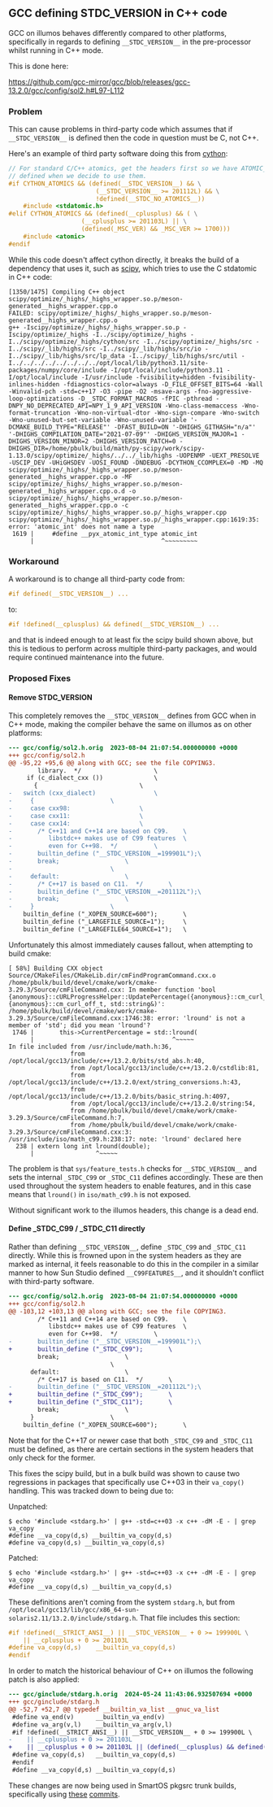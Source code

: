 ## GCC defining __STDC_VERSION__ in C++ code

GCC on illumos behaves differently compared to other platforms, specifically in
regards to defining `__STDC_VERSION__` in the pre-processor whilst running in
C++ mode.

This is done here:

<https://github.com/gcc-mirror/gcc/blob/releases/gcc-13.2.0/gcc/config/sol2.h#L97-L112>

### Problem

This can cause problems in third-party code which assumes that if
`__STDC_VERSION__` is defined then the code in question must be C, not C++.

Here's an example of third party software doing this from
[cython](https://github.com/cython/cython/blob/3.0.10/Cython/Utility/MemoryView_C.c#L34-L44):

```c
// For standard C/C++ atomics, get the headers first so we have ATOMIC_INT_LOCK_FREE
// defined when we decide to use them.
#if CYTHON_ATOMICS && (defined(__STDC_VERSION__) && \
                        (__STDC_VERSION__ >= 201112L) && \
                        !defined(__STDC_NO_ATOMICS__))
    #include <stdatomic.h>
#elif CYTHON_ATOMICS && (defined(__cplusplus) && ( \
                    (__cplusplus >= 201103L) || \
                    (defined(_MSC_VER) && _MSC_VER >= 1700)))
    #include <atomic>
#endif
```

While this code doesn't affect cython directly, it breaks the build of a
dependency that uses it, such as
[scipy](https://us-central.manta.mnx.io/pkgsrc/public/reports/upstream-trunk/20240515.2249/py311-scipy-1.13.0/build.log),
which tries to use the C stdatomic in C++ code:

```
[1350/1475] Compiling C++ object scipy/optimize/_highs/_highs_wrapper.so.p/meson-generated__highs_wrapper.cpp.o
FAILED: scipy/optimize/_highs/_highs_wrapper.so.p/meson-generated__highs_wrapper.cpp.o 
g++ -Iscipy/optimize/_highs/_highs_wrapper.so.p -Iscipy/optimize/_highs -I../scipy/optimize/_highs -I../scipy/optimize/_highs/cython/src -I../scipy/optimize/_highs/src -I../scipy/_lib/highs/src -I../scipy/_lib/highs/src/io -I../scipy/_lib/highs/src/lp_data -I../scipy/_lib/highs/src/util -I../../../../../../../../opt/local/lib/python3.11/site-packages/numpy/core/include -I/opt/local/include/python3.11 -I/opt/local/include -I/usr/include -fvisibility=hidden -fvisibility-inlines-hidden -fdiagnostics-color=always -D_FILE_OFFSET_BITS=64 -Wall -Winvalid-pch -std=c++17 -O3 -pipe -O2 -msave-args -fno-aggressive-loop-optimizations -D__STDC_FORMAT_MACROS -fPIC -pthread -DNPY_NO_DEPRECATED_API=NPY_1_9_API_VERSION -Wno-class-memaccess -Wno-format-truncation -Wno-non-virtual-dtor -Wno-sign-compare -Wno-switch -Wno-unused-but-set-variable -Wno-unused-variable '-DCMAKE_BUILD_TYPE="RELEASE"' -DFAST_BUILD=ON '-DHIGHS_GITHASH="n/a"' '-DHIGHS_COMPILATION_DATE="2021-07-09"' -DHIGHS_VERSION_MAJOR=1 -DHIGHS_VERSION_MINOR=2 -DHIGHS_VERSION_PATCH=0 -DHIGHS_DIR=/home/pbulk/build/math/py-scipy/work/scipy-1.13.0/scipy/optimize/_highs/../../_lib/highs -UOPENMP -UEXT_PRESOLVE -USCIP_DEV -UHiGHSDEV -UOSI_FOUND -DNDEBUG -DCYTHON_CCOMPLEX=0 -MD -MQ scipy/optimize/_highs/_highs_wrapper.so.p/meson-generated__highs_wrapper.cpp.o -MF scipy/optimize/_highs/_highs_wrapper.so.p/meson-generated__highs_wrapper.cpp.o.d -o scipy/optimize/_highs/_highs_wrapper.so.p/meson-generated__highs_wrapper.cpp.o -c scipy/optimize/_highs/_highs_wrapper.so.p/_highs_wrapper.cpp
scipy/optimize/_highs/_highs_wrapper.so.p/_highs_wrapper.cpp:1619:35: error: 'atomic_int' does not name a type
 1619 |     #define __pyx_atomic_int_type atomic_int
      |                                   ^~~~~~~~~~
```

### Workaround

A workaround is to change all third-party code from:

```c
#if defined(__STDC_VERSION__) ...
```

to:

```c
#if !defined(__cplusplus) && defined(__STDC_VERSION__) ...
```

and that is indeed enough to at least fix the scipy build shown above, but this
is tedious to perform across multiple third-party packages, and would require
continued maintenance into the future.

### Proposed Fixes

#### Remove __STDC_VERSION__

This completely removes the `__STDC_VERSION__` defines from GCC when in C++
mode, making the compiler behave the same on illumos as on other platforms:

```diff
--- gcc/config/sol2.h.orig	2023-08-04 21:07:54.000000000 +0000
+++ gcc/config/sol2.h
@@ -95,22 +95,6 @@ along with GCC; see the file COPYING3.
        library.  */					\
     if (c_dialect_cxx ())				\
       {							\
-	switch (cxx_dialect)				\
-	  {						\
-	  case cxx98:					\
-	  case cxx11:					\
-	  case cxx14:					\
-	    /* C++11 and C++14 are based on C99.	\
-	       libstdc++ makes use of C99 features	\
-	       even for C++98.  */			\
-	    builtin_define ("__STDC_VERSION__=199901L");\
-	    break;					\
-							\
-	  default:					\
-	    /* C++17 is based on C11.  */		\
-	    builtin_define ("__STDC_VERSION__=201112L");\
-	    break;					\
-	  }						\
 	builtin_define ("_XOPEN_SOURCE=600");		\
 	builtin_define ("_LARGEFILE_SOURCE=1");		\
 	builtin_define ("_LARGEFILE64_SOURCE=1");	\
```

Unfortunately this almost immediately causes fallout, when attempting to build
cmake:

```
[ 58%] Building CXX object Source/CMakeFiles/CMakeLib.dir/cmFindProgramCommand.cxx.o
/home/pbulk/build/devel/cmake/work/cmake-3.29.3/Source/cmFileCommand.cxx: In member function 'bool {anonymous}::cURLProgressHelper::UpdatePercentage({anonymous}::cm_curl_off_t, {anonymous}::cm_curl_off_t, std::string&)':
/home/pbulk/build/devel/cmake/work/cmake-3.29.3/Source/cmFileCommand.cxx:1746:38: error: 'lround' is not a member of 'std'; did you mean 'lround'?
 1746 |       this->CurrentPercentage = std::lround(
      |                                      ^~~~~~
In file included from /usr/include/math.h:36,
                 from /opt/local/gcc13/include/c++/13.2.0/bits/std_abs.h:40,
                 from /opt/local/gcc13/include/c++/13.2.0/cstdlib:81,
                 from /opt/local/gcc13/include/c++/13.2.0/ext/string_conversions.h:43,
                 from /opt/local/gcc13/include/c++/13.2.0/bits/basic_string.h:4097,
                 from /opt/local/gcc13/include/c++/13.2.0/string:54,
                 from /home/pbulk/build/devel/cmake/work/cmake-3.29.3/Source/cmFileCommand.h:7,
                 from /home/pbulk/build/devel/cmake/work/cmake-3.29.3/Source/cmFileCommand.cxx:3:
/usr/include/iso/math_c99.h:238:17: note: 'lround' declared here
  238 | extern long int lround(double);
      |                 ^~~~~~
```

The problem is that `sys/feature_tests.h` checks for `__STDC_VERSION__` and
sets the internal `_STDC_C99` or `_STDC_C11` defines accordingly.  These are
then used throughout the system headers to enable features, and in this case
means that `lround()` in `iso/math_c99.h` is not exposed.

Without significant work to the illumos headers, this change is a dead end.

#### Define _STDC_C99 / _STDC_C11 directly

Rather than defining `__STDC_VERSION__`, define `_STDC_C99` and `_STDC_C11`
directly.  While this is frowned upon in the system headers as they are marked
as internal, it feels reasonable to do this in the compiler in a similar manner
to how Sun Studio defined `__C99FEATURES__`, and it shouldn't conflict with
third-party software.

```diff
--- gcc/config/sol2.h.orig	2023-08-04 21:07:54.000000000 +0000
+++ gcc/config/sol2.h
@@ -103,12 +103,13 @@ along with GCC; see the file COPYING3.
 	    /* C++11 and C++14 are based on C99.	\
 	       libstdc++ makes use of C99 features	\
 	       even for C++98.  */			\
-	    builtin_define ("__STDC_VERSION__=199901L");\
+	    builtin_define ("_STDC_C99");		\
 	    break;					\
 							\
 	  default:					\
 	    /* C++17 is based on C11.  */		\
-	    builtin_define ("__STDC_VERSION__=201112L");\
+	    builtin_define ("_STDC_C99");		\
+	    builtin_define ("_STDC_C11");		\
 	    break;					\
 	  }						\
 	builtin_define ("_XOPEN_SOURCE=600");		\
```

Note that for the C++17 or newer case that both `_STDC_C99` and `_STDC_C11`
must be defined, as there are certain sections in the system headers that only
check for the former.

This fixes the scipy build, but in a bulk build was shown to cause two
regressions in packages that specifically use C++03 in their `va_copy()`
handling.  This was tracked down to being due to:

Unpatched:

```shell
$ echo '#include <stdarg.h>' | g++ -std=c++03 -x c++ -dM -E - | grep va_copy
#define __va_copy(d,s) __builtin_va_copy(d,s)
#define va_copy(d,s) __builtin_va_copy(d,s)
```

Patched:

```shell
$ echo '#include <stdarg.h>' | g++ -std=c++03 -x c++ -dM -E - | grep va_copy
#define __va_copy(d,s) __builtin_va_copy(d,s)
```

These definitions aren't coming from the system `stdarg.h`, but from
`/opt/local/gcc13/lib/gcc/x86_64-sun-solaris2.11/13.2.0/include/stdarg.h`.
That file includes this section:

```c
#if !defined(__STRICT_ANSI__) || __STDC_VERSION__ + 0 >= 199900L \
    || __cplusplus + 0 >= 201103L
#define va_copy(d,s)    __builtin_va_copy(d,s)
#endif
```

In order to match the historical behaviour of C++ on illumos the following
patch is also applied:

```diff
--- gcc/ginclude/stdarg.h.orig  2024-05-24 11:43:06.932507694 +0000
+++ gcc/ginclude/stdarg.h
@@ -52,7 +52,7 @@ typedef __builtin_va_list __gnuc_va_list
 #define va_end(v)      __builtin_va_end(v)
 #define va_arg(v,l)    __builtin_va_arg(v,l)
 #if !defined(__STRICT_ANSI__) || __STDC_VERSION__ + 0 >= 199900L \
-    || __cplusplus + 0 >= 201103L
+    || __cplusplus + 0 >= 201103L || (defined(__cplusplus) && defined(__sun))
 #define va_copy(d,s)   __builtin_va_copy(d,s)
 #endif
 #define __va_copy(d,s) __builtin_va_copy(d,s)
```

These changes are now being used in SmartOS pkgsrc trunk
builds, specifically using
[these](https://github.com/TritonDataCenter/pkgsrc-extra/commit/e295cdbf14a6991ff91ad6e5624ddec0f96244ca)
[commits](https://github.com/TritonDataCenter/pkgsrc-extra/commit/0880cfb5c72d83554df732682f97e56fab720662).
